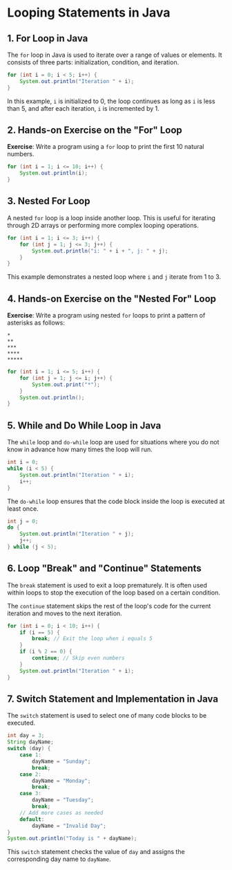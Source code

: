 # Looping Statements in Java

## 1. For Loop in Java

The `for` loop in Java is used to iterate over a range of values or elements. It consists of three parts: initialization, condition, and iteration.

```java
for (int i = 0; i < 5; i++) {
    System.out.println("Iteration " + i);
}
```

In this example, `i` is initialized to 0, the loop continues as long as `i` is less than 5, and after each iteration, `i` is incremented by 1.

## 2. Hands-on Exercise on the "For" Loop

**Exercise**: Write a program using a `for` loop to print the first 10 natural numbers.

```java
for (int i = 1; i <= 10; i++) {
    System.out.println(i);
}
```

## 3. Nested For Loop

A nested `for` loop is a loop inside another loop. This is useful for iterating through 2D arrays or performing more complex looping operations.

```java
for (int i = 1; i <= 3; i++) {
    for (int j = 1; j <= 3; j++) {
        System.out.println("i: " + i + ", j: " + j);
    }
}
```

This example demonstrates a nested loop where `i` and `j` iterate from 1 to 3.

## 4. Hands-on Exercise on the "Nested For" Loop

**Exercise**: Write a program using nested `for` loops to print a pattern of asterisks as follows:

```
*
**
***
****
*****
```

```java
for (int i = 1; i <= 5; i++) {
    for (int j = 1; j <= i; j++) {
        System.out.print("*");
    }
    System.out.println();
}
```

## 5. While and Do While Loop in Java

The `while` loop and `do-while` loop are used for situations where you do not know in advance how many times the loop will run.

```java
int i = 0;
while (i < 5) {
    System.out.println("Iteration " + i);
    i++;
}
```

The `do-while` loop ensures that the code block inside the loop is executed at least once.

```java
int j = 0;
do {
    System.out.println("Iteration " + j);
    j++;
} while (j < 5);
```

## 6. Loop "Break" and "Continue" Statements

The `break` statement is used to exit a loop prematurely. It is often used within loops to stop the execution of the loop based on a certain condition.

The `continue` statement skips the rest of the loop's code for the current iteration and moves to the next iteration.

```java
for (int i = 0; i < 10; i++) {
    if (i == 5) {
        break; // Exit the loop when i equals 5
    }
    if (i % 2 == 0) {
        continue; // Skip even numbers
    }
    System.out.println("Iteration " + i);
}
```

## 7. Switch Statement and Implementation in Java

The `switch` statement is used to select one of many code blocks to be executed.

```java
int day = 3;
String dayName;
switch (day) {
    case 1:
        dayName = "Sunday";
        break;
    case 2:
        dayName = "Monday";
        break;
    case 3:
        dayName = "Tuesday";
        break;
    // Add more cases as needed
    default:
        dayName = "Invalid Day";
}
System.out.println("Today is " + dayName);
```

This `switch` statement checks the value of `day` and assigns the corresponding day name to `dayName`.

